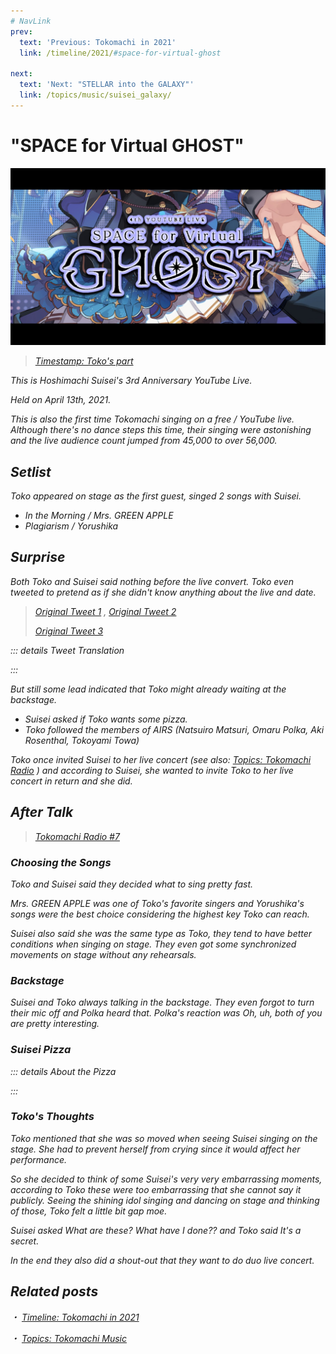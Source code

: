 ```yaml
---
# NavLink
prev:
  text: 'Previous: Tokomachi in 2021'
  link: /timeline/2021/#space-for-virtual-ghost

next:
  text: 'Next: "STELLAR into the GALAXY"'
  link: /topics/music/suisei_galaxy/
---
```


# "SPACE for Virtual GHOST"

![suisei_ghost](./suisei_ghost.jpg)

> [<i class="fa-brands fa-youtube" /> Timestamp: Toko's part](https://www.youtube.com/watch?v=Ajwv4ANSSg0&t=770s)

This is Hoshimachi Suisei's 3rd Anniversary YouTube Live.

Held on April 13th, 2021.

This is also the first time Tokomachi singing on a free / YouTube live. Although there's no dance steps this time, their singing were astonishing and the live audience count jumped from 45,000 to over 56,000.

## Setlist

Toko appeared on stage as the first guest, singed 2 songs with Suisei.

- In the Morning / Mrs. GREEN APPLE
- Plagiarism / Yorushika

## Surprise

Both Toko and Suisei said nothing before the live convert. Toko even tweeted to pretend as if she didn't know anything about the live and date.

> [<i class="fa-brands fa-twitter" /> Original Tweet 1](https://twitter.com/inui_toko/status/1381848262760538112) , [<i class="fa-brands fa-twitter" /> Original Tweet 2](https://twitter.com/inui_toko/status/1381848262760538112)
>
> [<i class="fa-brands fa-twitter" /> Original Tweet 3](https://twitter.com/inui_toko/status/1381976806308253698?s=20)

::: details Tweet Translation

:::

But still some lead indicated that Toko might already waiting at the backstage.

- Suisei asked if Toko wants some pizza.
- Toko followed the members of AIRS (Natsuiro Matsuri, Omaru Polka, Aki Rosenthal, Tokoyami Towa)

Toko once invited Suisei to her live concert (see also: _[<i class="fa-solid fa-microphone-lines" /> Topics: Tokomachi Radio](/topics/tokomachi_radio_s01/)_ ) and according to Suisei, she wanted to invite Toko to her live concert in return and she did.

## After Talk

> [<i class="fa-brands fa-youtube" /> Tokomachi Radio #7](https://www.youtube.com/watch?v=kR9mSvUyfkY)

### Choosing the Songs

Toko and Suisei said they decided what to sing pretty fast.

Mrs. GREEN APPLE was one of Toko's favorite singers and Yorushika's songs were the best choice considering the highest key Toko can reach.

Suisei also said she was the same type as Toko, they tend to have better conditions when singing on stage. They even got some synchronized movements on stage without any rehearsals.

### Backstage

Suisei and Toko always talking in the backstage. They even forgot to turn their mic off and Polka heard that. Polka's reaction was _Oh, uh, both of you are pretty interesting._

### Suisei Pizza

::: details About the Pizza

:::

### Toko's Thoughts

Toko mentioned that she was so moved when seeing Suisei singing on the stage. She had to prevent herself from crying since it would affect her performance.

So she decided to think of some Suisei's very very embarrassing moments, according to Toko these were too embarrassing that she cannot say it publicly. Seeing the shining idol singing and dancing on stage and thinking of those, Toko felt a little bit _gap moe_.

Suisei asked _What are these? What have I done??_ and Toko said _It's a secret._

In the end they also did a shout-out that they want to do duo live concert.

## Related posts

・ [<i class="fa-solid fa-calendar-days" /> _Timeline: Tokomachi in 2021_](/timeline/2021/#space-for-virtual-ghost) &nbsp; <i class="fa-solid fa-arrow-right-from-bracket" />

・ [<i class="fa-solid fa-microphone-lines" /> _Topics: Tokomachi Music_](/topics/music/list/) &nbsp; <i class="fa-solid fa-arrow-right-from-bracket" />
